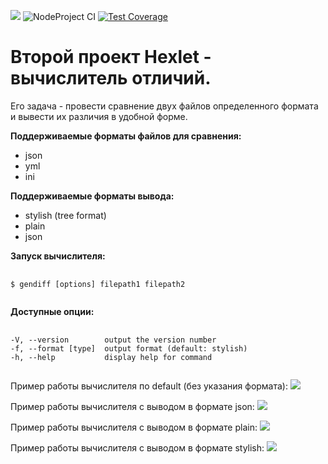 <a href="https://codeclimate.com/github/Jorah-M/frontend-project-lvl2/maintainability"><img src="https://api.codeclimate.com/v1/badges/b2c278eac2d81d66aeb1/maintainability" /></a>
![NodeProject CI](https://github.com/Jorah-M/frontend-project-lvl2/workflows/NodeProject%20CI/badge.svg)
[![Test Coverage](https://api.codeclimate.com/v1/badges/b2c278eac2d81d66aeb1/test_coverage)](https://codeclimate.com/github/Jorah-M/frontend-project-lvl2/test_coverage)

<h1>Второй проект Hexlet - вычислитель отличий.</h1>

Его задача - провести сравнение двух файлов определенного формата и вывести их различия в удобной форме.

<b>Поддерживаемые форматы файлов для сравнения:</b>
 - json
 - yml
 - ini

<b>Поддерживаемые форматы вывода:</b>
 - stylish (tree format)
 - plain
 - json
 
<b>Запуск вычислителя:</b>

<pre>
  <code>
$ gendiff [options] filepath1 filepath2
  </code>
</pre>

<b>Доступные опции:</b>
<pre>
  <code>
-V, --version        output the version number
-f, --format [type]  output format (default: stylish)
-h, --help           display help for command
  </code>
</pre>

Пример работы вычислителя по default (без указания формата):
<a href="https://asciinema.org/a/336526" target="_blank"><img src="https://asciinema.org/a/336526.svg" /></a>

Пример работы вычислителя с выводом в формате json:
<a href="https://asciinema.org/a/336527" target="_blank"><img src="https://asciinema.org/a/336527.svg" /></a>

Пример работы вычислителя с выводом в формате plain:
<a href="https://asciinema.org/a/336529" target="_blank"><img src="https://asciinema.org/a/336529.svg" /></a>

Пример работы вычислителя с выводом в формате stylish:
<a href="https://asciinema.org/a/336531" target="_blank"><img src="https://asciinema.org/a/336531.svg" /></a>